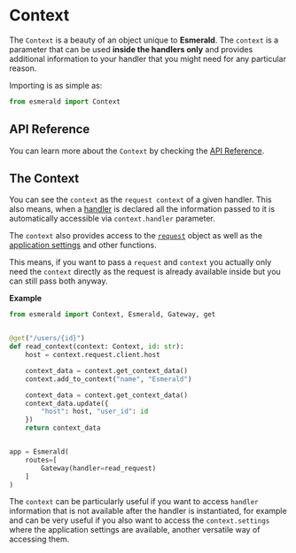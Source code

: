 # Context

The `Context` is a beauty of an object unique to **Esmerald**. The `context` is a parameter that
can be used **inside the handlers only** and provides additional information to your handler
that you might need for any particular reason.

Importing is as simple as:

```python
from esmerald import Context
```

## API Reference

You can learn more about the `Context` by checking the [API Reference](./references/context.md).

## The Context

You can see the `context` as the `request context` of a given handler. This also means, when
a [handler](https://esmerald.dev/routing/handlers/) is declared all the information passed to it
is automatically accessible via `context.handler` parameter.

The `context` also provides access to the [`request`](./requests.md) object as well as the
[application settings](./application/settings.md) and other functions.

This means, if you want to pass a `request` and `context` you actually only need the `context`
directly as the request is already available inside but you can still pass both anyway.

**Example**

```python
from esmerald import Context, Esmerald, Gateway, get


@get("/users/{id}")
def read_context(context: Context, id: str):
    host = context.request.client.host

    context_data = context.get_context_data()
    context.add_to_context("name", "Esmerald")

    context_data = context.get_context_data()
    context_data.update({
        "host": host, "user_id": id
    })
    return context_data


app = Esmerald(
    routes=[
        Gateway(handler=read_request)
    ]
)
```

The `context` can be particularly useful if you want to access `handler` information that is not
available after the handler is instantiated, for example and can be very useful if you also want
to access the `context.settings` where the application settings are available, another versatile way
of accessing them.

